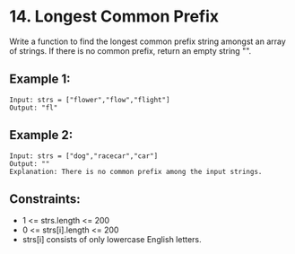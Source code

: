# 14. Longest Common Prefix

Write a function to find the longest common prefix string amongst an array of strings.
If there is no common prefix, return an empty string "".

## Example 1:

    Input: strs = ["flower","flow","flight"]
    Output: "fl"

## Example 2:

    Input: strs = ["dog","racecar","car"]
    Output: ""
    Explanation: There is no common prefix among the input strings.



## Constraints:

* 1 <= strs.length <= 200
* 0 <= strs[i].length <= 200
* strs[i] consists of only lowercase English letters.

